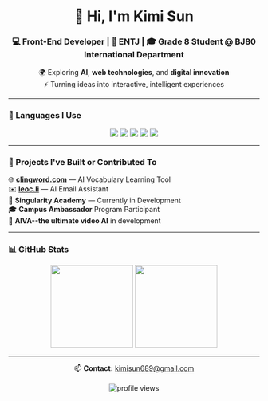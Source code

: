 <!-- Header Section -->
<h1 align="center">👋 Hi, I'm <strong>Kimi Sun</strong></h1>
<h3 align="center">💻 Front-End Developer | 🧠 ENTJ | 🎓 Grade 8 Student @ BJ80 International Department</h3>

<p align="center">
  🌍 Exploring <strong>AI</strong>, <strong>web technologies</strong>, and <strong>digital innovation</strong><br>
  ⚡ Turning ideas into interactive, intelligent experiences
</p>

---

<!-- Language Section -->
### 🧩 Languages I Use  
<p align="center">
  <img src="https://img.shields.io/badge/HTML-👍-orange?style=for-the-badge&logo=html5&logoColor=white"/>
  <img src="https://img.shields.io/badge/JavaScript-👍-yellow?style=for-the-badge&logo=javascript&logoColor=black"/>
  <img src="https://img.shields.io/badge/Python-👍-blue?style=for-the-badge&logo=python&logoColor=white"/>
  <img src="https://img.shields.io/badge/CSS-👍-1572B6?style=for-the-badge&logo=css3&logoColor=white"/>
  <img src="https://img.shields.io/badge/Java-👍-red?style=for-the-badge&logo=openjdk&logoColor=white"/>
</p>

---

<!-- Project Section -->
### 🚀 Projects I've Built or Contributed To  
🌐 [**clingword.com**](https://clingword.com) — AI Vocabulary Learning Tool  
✉️ [**leoc.li**](https://leoc.li) — AI Email Assistant  
🧠 **Singularity Academy** — Currently in Development  
🎓 **Campus Ambassador** Program Participant  
🔮 **AIVA--the ultimate video AI** in development

---


<!-- GitHub Stats Section -->
### 📊 GitHub Stats  
<p align="center">
  <img src="https://github-readme-stats.vercel.app/api?username=Kimisun689&show_icons=true&theme=tokyonight" height="165"/>
  <img src="https://github-readme-stats.vercel.app/api/top-langs/?username=Unknownuserfrommars&layout=compact&theme=tokyonight" height="165"/>
</p>

---

<!-- Footer Section -->
<p align="center">
  📫 <strong>Contact:</strong> <a href="mailto:kimisun689@gmail.com">kimisun689@gmail.com</a><br><br>
  <img src="https://komarev.com/ghpvc/?username=Unknownuserfrommars&label=Profile+Views&color=blueviolet&style=flat-square" alt="profile views"/>
</p>
